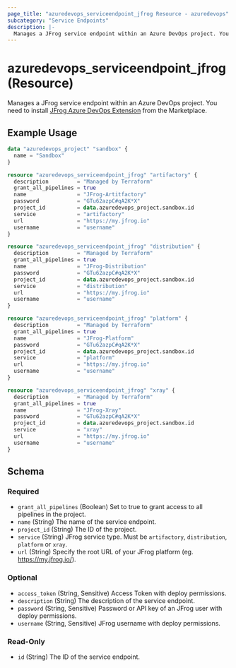 ```yaml
---
page_title: "azuredevops_serviceendpoint_jfrog Resource - azuredevops"
subcategory: "Service Endpoints"
description: |-
  Manages a JFrog service endpoint within an Azure DevOps project. You need to install JFrog Azure DevOps Extension https://marketplace.visualstudio.com/items?itemName=JFrog.jfrog-azure-devops-extension from the Marketplace.
---
```


# azuredevops_serviceendpoint_jfrog (Resource)

Manages a JFrog service endpoint within an Azure DevOps project. You need to install [JFrog Azure DevOps Extension](https://marketplace.visualstudio.com/items?itemName=JFrog.jfrog-azure-devops-extension) from the Marketplace.

## Example Usage

```terraform
data "azuredevops_project" "sandbox" {
  name = "Sandbox"
}

resource "azuredevops_serviceendpoint_jfrog" "artifactory" {
  description         = "Managed by Terraform"
  grant_all_pipelines = true
  name                = "JFrog-Artitfactory"
  password            = "GTu62azpC#qA2K*X"
  project_id          = data.azuredevops_project.sandbox.id
  service             = "artifactory"
  url                 = "https://my.jfrog.io"
  username            = "username"
}

resource "azuredevops_serviceendpoint_jfrog" "distribution" {
  description         = "Managed by Terraform"
  grant_all_pipelines = true
  name                = "JFrog-Distribution"
  password            = "GTu62azpC#qA2K*X"
  project_id          = data.azuredevops_project.sandbox.id
  service             = "distribution"
  url                 = "https://my.jfrog.io"
  username            = "username"
}

resource "azuredevops_serviceendpoint_jfrog" "platform" {
  description         = "Managed by Terraform"
  grant_all_pipelines = true
  name                = "JFrog-Platform"
  password            = "GTu62azpC#qA2K*X"
  project_id          = data.azuredevops_project.sandbox.id
  service             = "platform"
  url                 = "https://my.jfrog.io"
  username            = "username"
}

resource "azuredevops_serviceendpoint_jfrog" "xray" {
  description         = "Managed by Terraform"
  grant_all_pipelines = true
  name                = "JFrog-Xray"
  password            = "GTu62azpC#qA2K*X"
  project_id          = data.azuredevops_project.sandbox.id
  service             = "xray"
  url                 = "https://my.jfrog.io"
  username            = "username"
}
```

<!-- schema generated by tfplugindocs -->
## Schema

### Required

- `grant_all_pipelines` (Boolean) Set to true to grant access to all pipelines in the project.
- `name` (String) The name of the service endpoint.
- `project_id` (String) The ID of the project.
- `service` (String) JFrog service type. Must be `artifactory`, `distribution`, `platform` or `xray`.
- `url` (String) Specify the root URL of your JFrog platform (eg. https://my.jfrog.io/).

### Optional

- `access_token` (String, Sensitive) Access Token with deploy permissions.
- `description` (String) The description of the service endpoint.
- `password` (String, Sensitive) Password or API key of an JFrog user with deploy permissions.
- `username` (String, Sensitive) JFrog username with deploy permissions.

### Read-Only

- `id` (String) The ID of the service endpoint.
